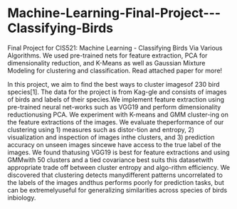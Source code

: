 # Machine-Learning-Final-Project---Classifying-Birds
Final Project for CIS521: Machine Learning - Classifying Birds Via Various Algorithms. We used pre-trained nets for feature extraction, PCA for dimensionality reduction, and K-Means as well as Gaussian Mixture Modeling for clustering and classification. Read attached paper for more!

In this project, we aim to find the best ways to cluster imagesof 230 bird species[1].  The data for the project is from Kag-gle and consists of images of birds and labels of their species.We implement feature extraction using pre-trained neural net-works such as VGG19 and perform dimensionality reductionusing PCA. We experiment with K-means and GMM cluster-ing on the feature extractions of the images.  We evaluate theperformance of our clustering using 1) measures such as distor-tion and entropy, 2) visualization and inspection of images inthe clusters, and 3) prediction accuracy on unseen images sincewe have access to the true label of the images.  We found thatusing VGG19 is best for feature extractions and using GMMwith  50  clusters  and  a  tied  covariance  best  suits  this  datasetwith  appropriate  trade  off  between  cluster  entropy  and  algo-rithm efficiency.  We discovered that clustering detects manydifferent patterns uncorrelated to the labels of the images andthus performs poorly for prediction tasks, but can be extremelyuseful  for  generalizing  similarities  across  species  of  birds  inbiology.
